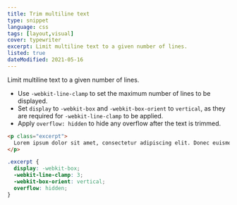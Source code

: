 ```yaml
---
title: Trim multiline text
type: snippet
language: css
tags: [layout,visual]
cover: typewriter
excerpt: Limit multiline text to a given number of lines.
listed: true
dateModified: 2021-05-16
---
```


Limit multiline text to a given number of lines.

- Use `-webkit-line-clamp` to set the maximum number of lines to be displayed.
- Set `display` to `-webkit-box` and `-webkit-box-orient` to `vertical`, as they are required for `-webkit-line-clamp` to be applied.
- Apply `overflow: hidden` to hide any overflow after the text is trimmed.

```html
<p class="excerpt">
  Lorem ipsum dolor sit amet, consectetur adipiscing elit. Donec euismod enim eget ultricies sollicitudin. Nunc aliquam arcu arcu, non suscipit metus luctus id. Aliquam sodales turpis ipsum, in vehicula dui tempor sit amet. Nullam quis urna erat. Pellentesque mattis dolor purus. Aliquam nisl urna, tempor a euismod a, placerat in mauris. Phasellus neque quam, dapibus quis nunc at, feugiat suscipit tortor. Duis vel posuere dolor. Phasellus risus erat, lobortis et mi vel, viverra faucibus lectus. Etiam ut posuere sapien. Nulla ultrices dui turpis, interdum consectetur urna tempus at.
</p>
```

```css
.excerpt {
  display: -webkit-box;
  -webkit-line-clamp: 3;
  -webkit-box-orient: vertical;
  overflow: hidden;
}
```
